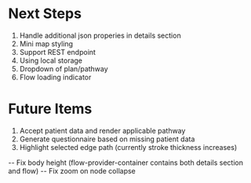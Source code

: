 # Next Steps

1. Handle additional json properies in details section
2. Mini map styling
3. Support REST endpoint
4. Using local storage
5. Dropdown of plan/pathway
6. Flow loading indicator

# Future Items

1. Accept patient data and render applicable pathway
2. Generate questionnaire based on missing patient data
3. Highlight selected edge path (currently stroke thickness increases)

-- Fix body height (flow-provider-container contains both details section and flow)
-- Fix zoom on node collapse
